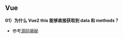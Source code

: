 ## Vue

**01）为什么 Vue2 this 能够直接获取到 data 和 methods？**

- 参考[源码揭秘](https://juejin.cn/post/7010920884789575711)

